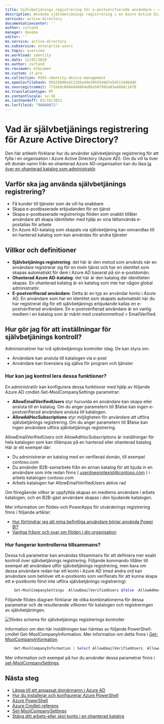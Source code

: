 ```yaml
---
title: Självbetjänings registrering för e-postverifierade användare – Azure AD | Microsoft Docs
description: Använda självbetjänings registrering i en Azure Active Directory (Azure AD)-organisation
services: active-directory
documentationcenter: ''
author: curtand
manager: daveba
editor: ''
ms.service: active-directory
ms.subservice: enterprise-users
ms.topic: overview
ms.workload: identity
ms.date: 12/02/2020
ms.author: curtand
ms.reviewer: elkuzmen
ms.custom: it-pro
ms.collection: M365-identity-device-management
ms.openlocfilehash: 95625886ed11256a40e5993540d7e545134d6dd6
ms.sourcegitcommit: 772eb9c6684dd4864e0ba507945a83e48b8c16f0
ms.translationtype: MT
ms.contentlocale: sv-SE
ms.lasthandoff: 03/19/2021
ms.locfileid: "96860872"
---
```

# <a name="what-is-self-service-sign-up-for-azure-active-directory"></a>Vad är självbetjänings registrering för Azure Active Directory?

Den här artikeln förklarar hur du använder självbetjänings registrering för att fylla i en organisation i Azure Active Directory (Azure AD). Om du vill ta över ett domän namn från en ohanterad Azure AD-organisation kan du läsa [ta över en ohanterad katalog som administratör](domains-admin-takeover.md).

## <a name="why-use-self-service-sign-up"></a>Varför ska jag använda självbetjänings registrering?

* Få kunder till tjänster som de vill ha snabbare
* Skapa e-postbaserade erbjudanden för en tjänst
* Skapa e-postbaserade registrerings flöden som snabbt tillåter användare att skapa identiteter med hjälp av sina lättanvända e-postalias för arbete
* En Azure AD-katalog som skapats via självbetjäning kan omvandlas till en hanterad katalog som kan användas för andra tjänster

## <a name="terms-and-definitions"></a>Villkor och definitioner

* **Självbetjänings registrering**: det här är den metod som används när en användare registrerar sig för en moln tjänst och har en identitet som skapas automatiskt för dem i Azure AD baserat på sin e-postdomän.
* **Ohanterad Azure AD-katalog**: det här är den katalog där identiteten skapas. En ohanterad katalog är en katalog som inte har någon global administratör.
* **E-postverifierad användare**: Detta är en typ av användar konto i Azure AD. En användare som har en identitet som skapats automatiskt när du har registrerat dig för ett självbetjänings erbjudande kallas en e-postverifierad användare. En e-postverifierad användare är en vanlig medlem i en katalog som är märkt med creationmethod = EmailVerified.

## <a name="how-do-i-control-self-service-settings"></a>Hur gör jag för att inställningar för självbetjänings kontroll?

Administratörer har två självbetjänings kontroller idag. De kan styra om:

* Användare kan ansluta till katalogen via e-post
* Användare kan licensiera sig själva för program och tjänster

### <a name="how-can-i-control-these-capabilities"></a>Hur kan jag kontrol lera dessa funktioner?

En administratör kan konfigurera dessa funktioner med hjälp av följande Azure AD cmdlet-Set-MsolCompanySettings parametrar:

* **AllowEmailVerifiedUsers** styr huruvida en användare kan skapa eller ansluta till en katalog. Om du anger parametern till $false kan ingen e-postverifierad användare ansluta till katalogen.
* **AllowAdHocSubscriptions** styr möjligheten för användare att utföra självbetjänings registrering. Om du anger parametern till $false kan ingen användare utföra självbetjänings registrering.
  
AllowEmailVerifiedUsers och AllowAdHocSubscriptions är inställningar för hela katalogen som kan tillämpas på en hanterad eller ohanterad katalog. Här är ett exempel där:

* Du administrerar en katalog med en verifierad domän, till exempel contoso.com
* Du använder B2B-samarbete från en annan katalog för att bjuda in en användare som inte redan finns ( userdoesnotexist@contoso.com ) i arbets katalogen contoso.com
* Arbets katalogen har AllowEmailVerifiedUsers aktive rad

Om föregående villkor är uppfyllda skapas en medlems användare i arbets katalogen, och en B2B-gäst användare skapas i den bjudande katalogen.

Mer information om flödes-och PowerApps för utvärderings registrering finns i följande artiklar:

* [Hur förhindrar jag att mina befintliga användare börjar använda Power BI?](https://support.office.com/article/Power-BI-in-your-Organization-d7941332-8aec-4e5e-87e8-92073ce73dc5#bkmk_preventjoining)
* [Vanliga frågor och svar om flöden i din organisation](/flow/organization-q-and-a)

### <a name="how-do-the-controls-work-together"></a>Hur fungerar kontrollerna tillsammans?
Dessa två parametrar kan användas tillsammans för att definiera mer exakt kontroll över självbetjänings registrering. Följande kommando tillåter till exempel att användare utför självbetjänings registrering, men bara om dessa användare redan har ett konto i Azure AD (med andra ord kan användare som behöver ett e-postkonto som verifierats för att kunna skapa ett e-postkonto först inte utföra självbetjänings registrering):

```powershell
    Set-MsolCompanySettings -AllowEmailVerifiedUsers $false -AllowAdHocSubscriptions $true
```

Följande flödes diagram förklarar de olika kombinationerna för dessa parametrar och de resulterande villkoren för katalogen och registreringen av självbetjäningen.

![flödes schema för självbetjänings registrerings kontroller](./media/directory-self-service-signup/SelfServiceSignUpControls.png)

Information om den här inställningen kan hämtas av följande PowerShell-cmdlet Get-MsolCompanyInformation. Mer information om detta finns i [Get-MsolCompanyInformation](/powershell/module/msonline/get-msolcompanyinformation).

```powershell
    Get-MsolCompanyInformation | Select AllowEmailVerifiedUsers, AllowAdHocSubscriptions
```

Mer information och exempel på hur du använder dessa parametrar finns i [set-MsolCompanySettings](/powershell/module/msonline/set-msolcompanysettings).

## <a name="next-steps"></a>Nästa steg

* [Lägga till ett anpassat domännamn i Azure AD](../fundamentals/add-custom-domain.md)
* [Hur du installerar och konfigurerar Azure PowerShell](/powershell/azure/)
* [Azure PowerShell](/powershell/azure/)
* [Azure Cmdlet-referens](/powershell/azure/get-started-azureps)
* [Set-MsolCompanySettings](/powershell/module/msonline/set-msolcompanysettings)
* [Stäng ditt arbets-eller skol konto i en ohanterad katalog](users-close-account.md)
